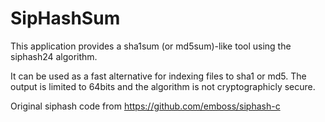 # SipHashSum

This application provides a sha1sum (or md5sum)-like tool using the siphash24 algorithm. 

It can be used as a fast alternative for indexing files to sha1 or md5. 
The output is limited to 64bits and the algorithm is not cryptographicly secure.

Original siphash code from https://github.com/emboss/siphash-c